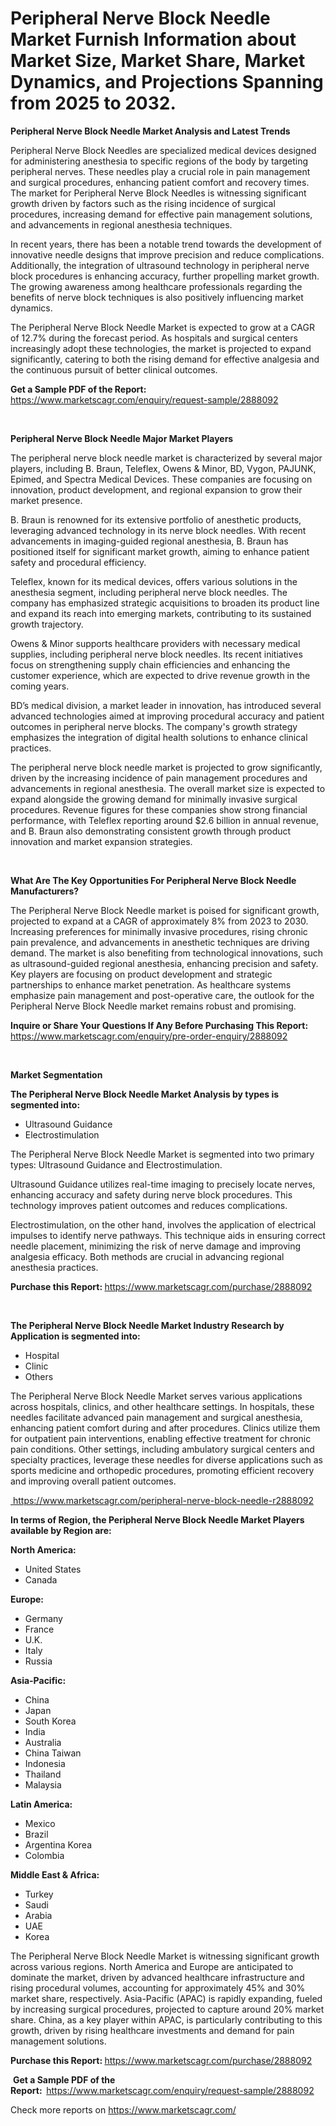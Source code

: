 <p><h1>Peripheral Nerve Block Needle Market Furnish Information about Market Size, Market Share, Market Dynamics, and Projections Spanning from 2025 to 2032.</h1></p><p><strong>Peripheral Nerve Block Needle Market Analysis and Latest Trends</strong></p>
<p><p>Peripheral Nerve Block Needles are specialized medical devices designed for administering anesthesia to specific regions of the body by targeting peripheral nerves. These needles play a crucial role in pain management and surgical procedures, enhancing patient comfort and recovery times. The market for Peripheral Nerve Block Needles is witnessing significant growth driven by factors such as the rising incidence of surgical procedures, increasing demand for effective pain management solutions, and advancements in regional anesthesia techniques.</p><p>In recent years, there has been a notable trend towards the development of innovative needle designs that improve precision and reduce complications. Additionally, the integration of ultrasound technology in peripheral nerve block procedures is enhancing accuracy, further propelling market growth. The growing awareness among healthcare professionals regarding the benefits of nerve block techniques is also positively influencing market dynamics.</p><p>The Peripheral Nerve Block Needle Market is expected to grow at a CAGR of 12.7% during the forecast period. As hospitals and surgical centers increasingly adopt these technologies, the market is projected to expand significantly, catering to both the rising demand for effective analgesia and the continuous pursuit of better clinical outcomes.</p></p>
<p><strong>Get a Sample PDF of the Report:&nbsp;</strong> <a href="https://www.marketscagr.com/enquiry/request-sample/2888092?utm_campaign=2650&utm_medium=2&utm_source=Github&utm_content=ia&utm_term=14032025&utm_id=peripheral-nerve-block-needle">https://www.marketscagr.com/enquiry/request-sample/2888092</a></p>
<p>&nbsp;</p>
<p><strong>Peripheral Nerve Block Needle Major Market Players</strong></p>
<p><p>The peripheral nerve block needle market is characterized by several major players, including B. Braun, Teleflex, Owens & Minor, BD, Vygon, PAJUNK, Epimed, and Spectra Medical Devices. These companies are focusing on innovation, product development, and regional expansion to grow their market presence.</p><p>B. Braun is renowned for its extensive portfolio of anesthetic products, leveraging advanced technology in its nerve block needles. With recent advancements in imaging-guided regional anesthesia, B. Braun has positioned itself for significant market growth, aiming to enhance patient safety and procedural efficiency.</p><p>Teleflex, known for its medical devices, offers various solutions in the anesthesia segment, including peripheral nerve block needles. The company has emphasized strategic acquisitions to broaden its product line and expand its reach into emerging markets, contributing to its sustained growth trajectory.</p><p>Owens & Minor supports healthcare providers with necessary medical supplies, including peripheral nerve block needles. Its recent initiatives focus on strengthening supply chain efficiencies and enhancing the customer experience, which are expected to drive revenue growth in the coming years.</p><p>BD’s medical division, a market leader in innovation, has introduced several advanced technologies aimed at improving procedural accuracy and patient outcomes in peripheral nerve blocks. The company's growth strategy emphasizes the integration of digital health solutions to enhance clinical practices.</p><p>The peripheral nerve block needle market is projected to grow significantly, driven by the increasing incidence of pain management procedures and advancements in regional anesthesia. The overall market size is expected to expand alongside the growing demand for minimally invasive surgical procedures. Revenue figures for these companies show strong financial performance, with Teleflex reporting around $2.6 billion in annual revenue, and B. Braun also demonstrating consistent growth through product innovation and market expansion strategies.</p></p>
<p>&nbsp;</p>
<p><strong>What Are The Key Opportunities For Peripheral Nerve Block Needle Manufacturers?</strong></p>
<p><p>The Peripheral Nerve Block Needle market is poised for significant growth, projected to expand at a CAGR of approximately 8% from 2023 to 2030. Increasing preferences for minimally invasive procedures, rising chronic pain prevalence, and advancements in anesthetic techniques are driving demand. The market is also benefiting from technological innovations, such as ultrasound-guided regional anesthesia, enhancing precision and safety. Key players are focusing on product development and strategic partnerships to enhance market penetration. As healthcare systems emphasize pain management and post-operative care, the outlook for the Peripheral Nerve Block Needle market remains robust and promising.</p></p>
<p><strong>Inquire or Share Your Questions If Any Before Purchasing This Report:</strong> <a href="https://www.marketscagr.com/enquiry/pre-order-enquiry/2888092?utm_campaign=2650&utm_medium=2&utm_source=Github&utm_content=ia&utm_term=14032025&utm_id=peripheral-nerve-block-needle">https://www.marketscagr.com/enquiry/pre-order-enquiry/2888092</a></p>
<p>&nbsp;</p>
<p><strong>Market Segmentation</strong></p>
<p><strong>The Peripheral Nerve Block Needle Market Analysis by types is segmented into:</strong></p>
<p><ul><li> Ultrasound Guidance</li><li>Electrostimulation </li></ul></p>
<p><p>The Peripheral Nerve Block Needle Market is segmented into two primary types: Ultrasound Guidance and Electrostimulation. </p><p>Ultrasound Guidance utilizes real-time imaging to precisely locate nerves, enhancing accuracy and safety during nerve block procedures. This technology improves patient outcomes and reduces complications. </p><p>Electrostimulation, on the other hand, involves the application of electrical impulses to identify nerve pathways. This technique aids in ensuring correct needle placement, minimizing the risk of nerve damage and improving analgesia efficacy. Both methods are crucial in advancing regional anesthesia practices.</p></p>
<p><strong>Purchase this Report:&nbsp;</strong><a href="https://www.marketscagr.com/purchase/2888092?utm_campaign=2650&utm_medium=2&utm_source=Github&utm_content=ia&utm_term=14032025&utm_id=peripheral-nerve-block-needle">https://www.marketscagr.com/purchase/2888092</a></p>
<p>&nbsp;</p>
<p><strong>The Peripheral Nerve Block Needle Market Industry Research by Application is segmented into:</strong></p>
<p><ul><li> Hospital</li><li>Clinic</li><li>Others </li></ul></p>
<p><p>The Peripheral Nerve Block Needle Market serves various applications across hospitals, clinics, and other healthcare settings. In hospitals, these needles facilitate advanced pain management and surgical anesthesia, enhancing patient comfort during and after procedures. Clinics utilize them for outpatient pain interventions, enabling effective treatment for chronic pain conditions. Other settings, including ambulatory surgical centers and specialty practices, leverage these needles for diverse applications such as sports medicine and orthopedic procedures, promoting efficient recovery and improving overall patient outcomes.</p></p>
<p><a href="https://www.marketscagr.com/peripheral-nerve-block-needle-r2888092?utm_campaign=2650&utm_medium=2&utm_source=Github&utm_content=ia&utm_term=14032025&utm_id=peripheral-nerve-block-needle">&nbsp;https://www.marketscagr.com/peripheral-nerve-block-needle-r2888092</a></p>
<p><strong>In terms of Region, the Peripheral Nerve Block Needle Market Players available by Region are:</strong></p>
<p>
    <p> <strong> North America: </strong>
        <ul>
            <li>United States</li>
            <li>Canada</li>
        </ul>
        </p> 
    <p> <strong> Europe: </strong>
        <ul>
            <li>Germany</li>
            <li>France</li>
            <li>U.K.</li>
            <li>Italy</li>
            <li>Russia</li>
        </ul>
        </p> 
    <p> <strong> Asia-Pacific: </strong>
        <ul>
            <li>China</li>
            <li>Japan</li>
            <li>South Korea</li>
            <li>India</li>
            <li>Australia</li>
            <li>China Taiwan</li>
            <li>Indonesia</li>
            <li>Thailand</li>
            <li>Malaysia</li>
        </ul>
        </p> 
    <p> <strong> Latin America: </strong>
        <ul>
            <li>Mexico</li>
            <li>Brazil</li>
            <li>Argentina Korea</li>
            <li>Colombia</li>
        </ul>
        </p> 
    <p> <strong> Middle East & Africa: </strong>
        <ul>
            <li>Turkey</li>
            <li>Saudi</li>
            <li>Arabia</li>
            <li>UAE</li>
            <li>Korea</li>
        </ul>
    </p>
    </p>
<p><p>The Peripheral Nerve Block Needle Market is witnessing significant growth across various regions. North America and Europe are anticipated to dominate the market, driven by advanced healthcare infrastructure and rising procedural volumes, accounting for approximately 45% and 30% market share, respectively. Asia-Pacific (APAC) is rapidly expanding, fueled by increasing surgical procedures, projected to capture around 20% market share. China, as a key player within APAC, is particularly contributing to this growth, driven by rising healthcare investments and demand for pain management solutions.</p></p>
<p><strong>Purchase this Report: </strong><a href="https://www.marketscagr.com/purchase/2888092?utm_campaign=2650&utm_medium=2&utm_source=Github&utm_content=ia&utm_term=14032025&utm_id=peripheral-nerve-block-needle">https://www.marketscagr.com/purchase/2888092</a></p>
<p>&nbsp;<strong>Get a Sample PDF of the Report:&nbsp;&nbsp;</strong><a href="https://www.marketscagr.com/enquiry/request-sample/2888092?utm_campaign=2650&utm_medium=2&utm_source=Github&utm_content=ia&utm_term=14032025&utm_id=peripheral-nerve-block-needle">https://www.marketscagr.com/enquiry/request-sample/2888092</a></p>
<p><strong></strong></p>
<p>Check more reports on <a href="https://www.marketscagr.com/?utm_campaign=2650&utm_medium=2&utm_source=Github&utm_content=ia&utm_term=14032025&utm_id=peripheral-nerve-block-needle">https://www.marketscagr.com/</a></p>
